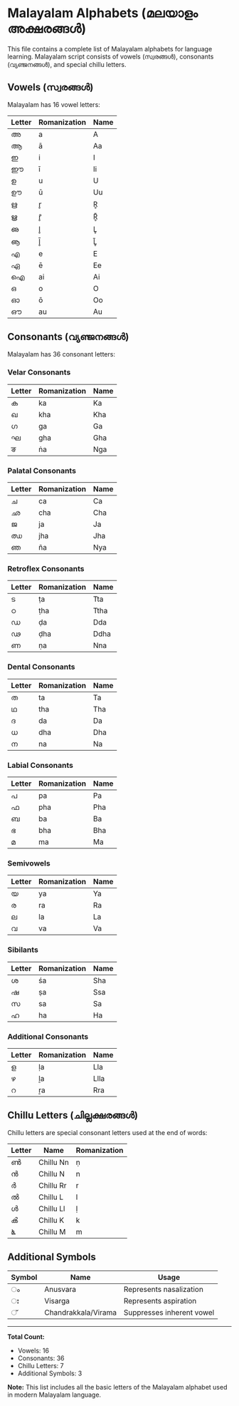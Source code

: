 # Malayalam Alphabets (മലയാളം അക്ഷരങ്ങൾ)

This file contains a complete list of Malayalam alphabets for language learning. Malayalam script consists of vowels (സ്വരങ്ങൾ), consonants (വ്യഞ്ജനങ്ങൾ), and special chillu letters.

## Vowels (സ്വരങ്ങൾ)

Malayalam has 16 vowel letters:

| Letter | Romanization | Name |
|--------|--------------|------|
| അ | a | A |
| ആ | ā | Aa |
| ഇ | i | I |
| ഈ | ī | Ii |
| ഉ | u | U |
| ഊ | ū | Uu |
| ഋ | r̥ | R̥ |
| ൠ | r̥̄ | R̥̄ |
| ഌ | l̥ | L̥ |
| ൡ | l̥̄ | L̥̄ |
| എ | e | E |
| ഏ | ē | Ee |
| ഐ | ai | Ai |
| ഒ | o | O |
| ഓ | ō | Oo |
| ഔ | au | Au |

## Consonants (വ്യഞ്ജനങ്ങൾ)

Malayalam has 36 consonant letters:

### Velar Consonants
| Letter | Romanization | Name |
|--------|--------------|------|
| ക | ka | Ka |
| ഖ | kha | Kha |
| ഗ | ga | Ga |
| ഘ | gha | Gha |
| ङ | ṅa | Nga |

### Palatal Consonants
| Letter | Romanization | Name |
|--------|--------------|------|
| ച | ca | Ca |
| ഛ | cha | Cha |
| ജ | ja | Ja |
| ഝ | jha | Jha |
| ഞ | ña | Nya |

### Retroflex Consonants
| Letter | Romanization | Name |
|--------|--------------|------|
| ട | ṭa | Tta |
| ഠ | ṭha | Ttha |
| ഡ | ḍa | Dda |
| ഢ | ḍha | Ddha |
| ണ | ṇa | Nna |

### Dental Consonants
| Letter | Romanization | Name |
|--------|--------------|------|
| ത | ta | Ta |
| ഥ | tha | Tha |
| ദ | da | Da |
| ധ | dha | Dha |
| ന | na | Na |

### Labial Consonants
| Letter | Romanization | Name |
|--------|--------------|------|
| പ | pa | Pa |
| ഫ | pha | Pha |
| ബ | ba | Ba |
| ഭ | bha | Bha |
| മ | ma | Ma |

### Semivowels
| Letter | Romanization | Name |
|--------|--------------|------|
| യ | ya | Ya |
| ര | ra | Ra |
| ല | la | La |
| വ | va | Va |

### Sibilants
| Letter | Romanization | Name |
|--------|--------------|------|
| ശ | śa | Sha |
| ഷ | ṣa | Ssa |
| സ | sa | Sa |
| ഹ | ha | Ha |

### Additional Consonants
| Letter | Romanization | Name |
|--------|--------------|------|
| ള | ḷa | Lla |
| ഴ | ḻa | Llla |
| റ | ṟa | Rra |

## Chillu Letters (ചില്ലക്ഷരങ്ങൾ)

Chillu letters are special consonant letters used at the end of words:

| Letter | Name | Romanization |
|--------|------|-------------|
| ൺ | Chillu Nn | ṇ |
| ൻ | Chillu N | n |
| ർ | Chillu Rr | r |
| ൽ | Chillu L | l |
| ൾ | Chillu Ll | ḷ |
| ൿ | Chillu K | k |
| ൔ | Chillu M | m |

## Additional Symbols

| Symbol | Name | Usage |
|--------|------|-------|
| ം | Anusvara | Represents nasalization |
| ഃ | Visarga | Represents aspiration |
| ് | Chandrakkala/Virama | Suppresses inherent vowel |

---

**Total Count:**
- Vowels: 16
- Consonants: 36
- Chillu Letters: 7
- Additional Symbols: 3

**Note:** This list includes all the basic letters of the Malayalam alphabet used in modern Malayalam language.
